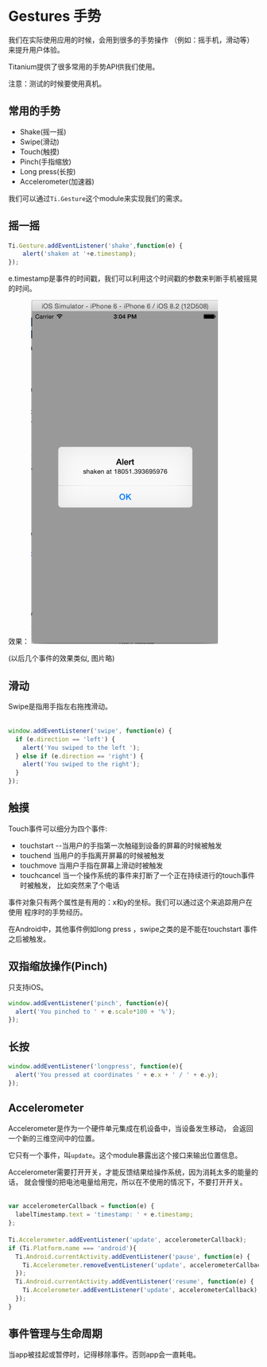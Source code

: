 # Gestures 手势

我们在实际使用应用的时候，会用到很多的手势操作
（例如：摇手机，滑动等）来提升用户体验。

Titanium提供了很多常用的手势API供我们使用。

注意：测试的时候要使用真机。

## 常用的手势

- Shake(摇一摇)
- Swipe(滑动)
- Touch(触摸)
- Pinch(手指缩放)
- Long press(长按)
- Accelerometer(加速器)

我们可以通过`Ti.Gesture`这个module来实现我们的需求。

## 摇一摇

```javascript
Ti.Gesture.addEventListener('shake',function(e) {
    alert('shaken at '+e.timestamp);
});
```
e.timestamp是事件的时间戳，我们可以利用这个时间戳的参数来判断手机被摇晃的时间。

效果：
![ios shake](/images/senior_shaken_ios.png)

(以后几个事件的效果类似, 图片略)

## 滑动

Swipe是指用手指左右拖拽滑动。

```javascript

window.addEventListener('swipe', function(e) {
  if (e.direction == 'left') {
    alert('You swiped to the left ');
  } else if (e.direction == 'right') {
    alert('You swiped to the right');
  }
});
```

## 触摸

Touch事件可以细分为四个事件:

- touchstart --当用户的手指第一次触碰到设备的屏幕的时候被触发
- touchend 当用户的手指离开屏幕的时候被触发
- touchmove 当用户手指在屏幕上滑动时被触发
- touchcancel 当一个操作系统的事件来打断了一个正在持续进行的touch事件时被触发，
比如突然来了个电话

事件对象只有两个属性是有用的：x和y的坐标。我们可以通过这个来追踪用户在使用
程序时的手势经历。

在Android中，其他事件例如long press ，swipe之类的是不能在touchstart
事件之后被触发。

## 双指缩放操作(Pinch)

只支持iOS。

```javascript
window.addEventListener('pinch', function(e){
  alert('You pinched to ' + e.scale*100 + '%');
});
```

## 长按

```javascript
window.addEventListener('longpress', function(e){
  alert('You pressed at coordinates ' + e.x + ' / ' + e.y);
});
```

## Accelerometer

Accelerometer是作为一个硬件单元集成在机设备中，当设备发生移动，
会返回一个新的三维空间中的位置。

它只有一个事件，叫`update`。这个module暴露出这个接口来输出位置信息。

Accelerometer需要打开开关，才能反馈结果给操作系统，因为消耗太多的能量的话，
就会慢慢的把电池电量给用完，所以在不使用的情况下，不要打开开关。

```javascript

var accelerometerCallback = function(e) {
  labelTimestamp.text = 'timestamp: ' + e.timestamp;
};

Ti.Accelerometer.addEventListener('update', accelerometerCallback);
if (Ti.Platform.name === 'android'){
  Ti.Android.currentActivity.addEventListener('pause', function(e) {
    Ti.Accelerometer.removeEventListener('update', accelerometerCallback);
  });
  Ti.Android.currentActivity.addEventListener('resume', function(e) {
    Ti.Accelerometer.addEventListener('update', accelerometerCallback);
  });
}
```

## 事件管理与生命周期

当app被挂起或暂停时，记得移除事件。否则app会一直耗电。


